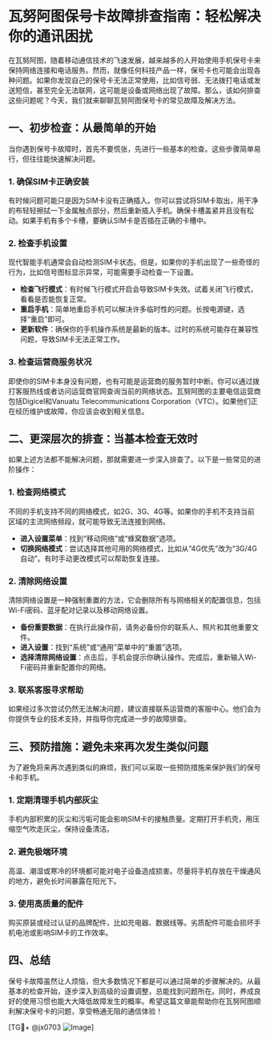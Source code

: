 # 瓦努阿图保号卡故障排查指南：轻松解决你的通讯困扰

在瓦努阿图，随着移动通信技术的飞速发展，越来越多的人开始使用手机保号卡来保持网络连接和电话服务。然而，就像任何科技产品一样，保号卡也可能会出现各种问题。如果你发现自己的保号卡无法正常使用，比如信号弱、无法拨打电话或发送短信，甚至完全无法联网，这可能是设备或网络出现了故障。那么，该如何排查这些问题呢？今天，我们就来聊聊瓦努阿图保号卡的常见故障及解决方法。

## 一、初步检查：从最简单的开始

当你遇到保号卡故障时，首先不要慌张，先进行一些基本的检查。这些步骤简单易行，但往往能快速解决问题。

### 1. 确保SIM卡正确安装
有时候问题可能只是因为SIM卡没有正确插入。你可以尝试将SIM卡取出，用干净的布轻轻擦拭一下金属触点部分，然后重新插入手机。确保卡槽盖紧并且没有松动。如果手机有多个卡槽，要确认SIM卡是否插在正确的卡槽中。

### 2. 检查手机设置
现代智能手机通常会自动检测SIM卡状态。但是，如果你的手机出现了一些奇怪的行为，比如信号图标显示异常，可能需要手动检查一下设置。

- **检查飞行模式**：有时候飞行模式开启会导致SIM卡失效。试着关闭飞行模式，看看是否能恢复正常。
- **重启手机**：简单地重启手机可以解决许多临时性的问题。长按电源键，选择“重启”即可。
- **更新软件**：确保你的手机操作系统是最新的版本。过时的系统可能存在兼容性问题，导致SIM卡无法正常工作。

### 3. 检查运营商服务状况
即使你的SIM卡本身没有问题，也有可能是运营商的服务暂时中断。你可以通过拨打客服热线或者访问运营商官网查询当前的网络状态。瓦努阿图的主要电信运营商包括Digicel和Vanuatu Telecommunications Corporation（VTC）。如果他们正在经历维护或故障，你应该会收到相关信息。

## 二、更深层次的排查：当基本检查无效时

如果上述方法都不能解决问题，那就需要进一步深入排查了。以下是一些常见的进阶操作：

### 1. 检查网络模式
不同的手机支持不同的网络模式，如2G、3G、4G等。如果你的手机不支持当前区域的主流网络频段，就可能导致无法连接到网络。

- **进入设置菜单**：找到“移动网络”或“蜂窝数据”选项。
- **切换网络模式**：尝试选择其他可用的网络模式，比如从“4G优先”改为“3G/4G自动”。有时手动更改模式可以帮助恢复连接。

### 2. 清除网络设置
清除网络设置是一种强制重置的方法，它会删除所有与网络相关的配置信息，包括Wi-Fi密码、蓝牙配对记录以及移动网络设置。

- **备份重要数据**：在执行此操作前，请务必备份你的联系人、照片和其他重要文件。
- **进入设置**：找到“系统”或“通用”菜单中的“重置”选项。
- **选择清除网络设置**：点击后，手机会提示你确认操作。完成后，重新输入Wi-Fi密码并重新配置你的网络。

### 3. 联系客服寻求帮助
如果经过多次尝试仍然无法解决问题，建议直接联系运营商的客服中心。他们会为你提供专业的技术支持，并指导你完成进一步的故障排查。

## 三、预防措施：避免未来再次发生类似问题

为了避免将来再次遇到类似的麻烦，我们可以采取一些预防措施来保护我们的保号卡和手机。

### 1. 定期清理手机内部灰尘
手机内部积累的灰尘和污垢可能会影响SIM卡的接触质量。定期打开手机壳，用压缩空气吹走灰尘，保持设备清洁。

### 2. 避免极端环境
高温、潮湿或寒冷的环境都可能对电子设备造成损害。尽量将手机存放在干燥通风的地方，避免长时间暴露在阳光下。

### 3. 使用高质量的配件
购买原装或经过认证的品牌配件，比如充电器、数据线等。劣质配件可能会损坏手机电池或影响SIM卡的工作效率。

## 四、总结

保号卡故障虽然让人烦恼，但大多数情况下都是可以通过简单的步骤解决的。从最基本的检查开始，逐步深入到高级的设置调整，总能找到问题所在。同时，养成良好的使用习惯也能大大降低故障发生的概率。希望这篇文章能帮助你在瓦努阿图顺利解决保号卡的问题，享受畅通无阻的通信体验！

[TG💪+ @jx0703 ![Image](https://github.com/user-attachments/assets/dbca1d08-cadb-493c-b0ec-ad6f7a83f270)]